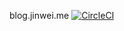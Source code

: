 blog.jinwei.me [![CircleCI](https://circleci.com/gh/clarkzjw/blog.jinwei.me/tree/master.svg?style=svg)](https://circleci.com/gh/clarkzjw/blog.jinwei.me/tree/master)

